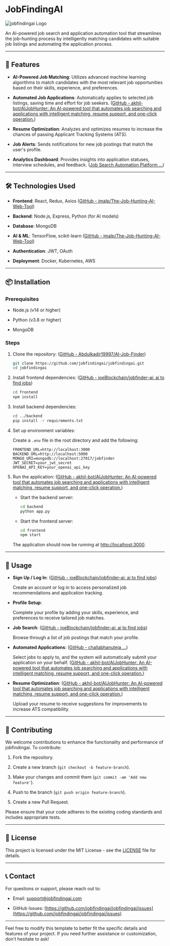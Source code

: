 
# JobFindingAI

![jobfindingai Logo](https://example.com/logo.png) <!-- Replace with actual logo URL -->

An AI-powered job search and application automation tool that streamlines the job-hunting process by intelligently matching candidates with suitable job listings and automating the application process.

---

## 🚀 Features

- **AI-Powered Job Matching**: Utilizes advanced machine learning algorithms to match candidates with the most relevant job opportunities based on their skills, experience, and preferences.

- **Automated Job Applications**: Automatically applies to selected job listings, saving time and effort for job seekers. ([GitHub - akhil-bot/AIJobHunter: An AI-powered tool that automates job searching and applications with intelligent matching, resume support, and one-click operation.](https://github.com/akhil-bot/AIJobHunter?utm_source=chatgpt.com))

- **Resume Optimization**: Analyzes and optimizes resumes to increase the chances of passing Applicant Tracking Systems (ATS).

- **Job Alerts**: Sends notifications for new job postings that match the user's profile.

- **Analytics Dashboard**: Provides insights into application statuses, interview schedules, and feedback. ([Job Search Automation Platform ...](https://www.loopcv.pro/?utm_source=chatgpt.com))

---

## 🛠️ Technologies Used

- **Frontend**: React, Redux, Axios ([GitHub - jmalp/The-Job-Hunting-AI-Web-Tool](https://github.com/jmalp/The-Job-Hunting-AI-Web-Tool?utm_source=chatgpt.com))

- **Backend**: Node.js, Express, Python (for AI models)

- **Database**: MongoDB

- **AI & ML**: TensorFlow, scikit-learn ([GitHub - jmalp/The-Job-Hunting-AI-Web-Tool](https://github.com/jmalp/The-Job-Hunting-AI-Web-Tool?utm_source=chatgpt.com))

- **Authentication**: JWT, OAuth

- **Deployment**: Docker, Kubernetes, AWS

---

## 📦 Installation

### Prerequisites

- Node.js (v14 or higher)

- Python (v3.8 or higher)

- MongoDB

### Steps

1. Clone the repository: ([GitHub - Abdulkadir19997/AI-Job-Finder](https://github.com/Abdulkadir19997/AI-Job-Finder?utm_source=chatgpt.com))

   ```bash
   git clone https://github.com/jobfindingai/jobfindingai.git
   cd jobfindingai
   ```

2. Install frontend dependencies: ([GitHub - joeBlockchain/jobfinder-ai: ai to find jobs](https://github.com/joeBlockchain/jobfinder-ai?utm_source=chatgpt.com))

   ```bash
   cd frontend
   npm install
   ```

3. Install backend dependencies:

   ```bash
   cd ../backend
   pip install -r requirements.txt
   ```

4. Set up environment variables:

   Create a `.env` file in the root directory and add the following:

   ```
   FRONTEND_URL=http://localhost:3000
   BACKEND_URL=http://localhost:5000
   MONGO_URI=mongodb://localhost:27017/jobfinder
   JWT_SECRET=your_jwt_secret
   OPENAI_API_KEY=your_openai_api_key
   ```

5. Run the application: ([GitHub - akhil-bot/AIJobHunter: An AI-powered tool that automates job searching and applications with intelligent matching, resume support, and one-click operation.](https://github.com/akhil-bot/AIJobHunter?utm_source=chatgpt.com))

   - Start the backend server:

     ```bash
     cd backend
     python app.py
     ```

   - Start the frontend server:

     ```bash
     cd frontend
     npm start
     ```

   The application should now be running at [http://localhost:3000](http://localhost:3000).

---

## 🧪 Usage

- **Sign Up / Log In**: ([GitHub - joeBlockchain/jobfinder-ai: ai to find jobs](https://github.com/joeBlockchain/jobfinder-ai?utm_source=chatgpt.com))

  Create an account or log in to access personalized job recommendations and application tracking.

- **Profile Setup**:

  Complete your profile by adding your skills, experience, and preferences to receive tailored job matches.

- **Job Search**: ([GitHub - joeBlockchain/jobfinder-ai: ai to find jobs](https://github.com/joeBlockchain/jobfinder-ai?utm_source=chatgpt.com))

  Browse through a list of job postings that match your profile.

- **Automated Applications**: ([GitHub - challabhanuteja ...](https://github.com/challabhanuteja/JobSearchingAgent?utm_source=chatgpt.com))

  Select jobs to apply to, and the system will automatically submit your application on your behalf. ([GitHub - akhil-bot/AIJobHunter: An AI-powered tool that automates job searching and applications with intelligent matching, resume support, and one-click operation.](https://github.com/akhil-bot/AIJobHunter?utm_source=chatgpt.com))

- **Resume Optimization**: ([GitHub - akhil-bot/AIJobHunter: An AI-powered tool that automates job searching and applications with intelligent matching, resume support, and one-click operation.](https://github.com/akhil-bot/AIJobHunter?utm_source=chatgpt.com))

  Upload your resume to receive suggestions for improvements to increase ATS compatibility.

---

## 🤝 Contributing

We welcome contributions to enhance the functionality and performance of jobfindingai. To contribute:

1. Fork the repository.

2. Create a new branch (`git checkout -b feature-branch`).

3. Make your changes and commit them (`git commit -am 'Add new feature'`).

4. Push to the branch (`git push origin feature-branch`).

5. Create a new Pull Request.

Please ensure that your code adheres to the existing coding standards and includes appropriate tests.

---

## 📄 License

This project is licensed under the MIT License - see the [LICENSE](LICENSE) file for details.

---

## 📞 Contact

For questions or support, please reach out to:

- Email: [support@jobfindingai.com](mailto:support@jobfindingai.com)

- GitHub Issues: [https://github.com/jobfindingai/jobfindingai/issues](https://github.com/jobfindingai/jobfindingai/issues)

---

Feel free to modify this template to better fit the specific details and features of your project. If you need further assistance or customization, don't hesitate to ask! 
